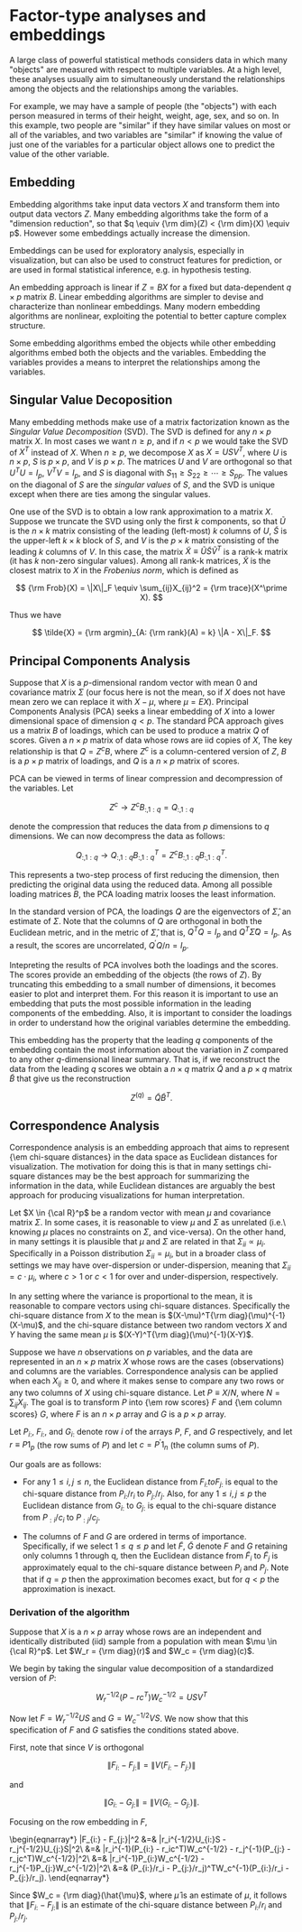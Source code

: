 # Factor-type analyses and embeddings

A large class of powerful statistical methods considers data in which
many "objects" are measured with respect to multiple variables.  At a high level, these
analyses usually aim to simultaneously understand the relationships among the
objects and the relationships among the variables.

For example, we may have a sample of people (the "objects") with each
person measured in terms of their height, weight, age, sex, and so on.
In this example, two people are "similar" if they have similar values
on most or all of the variables, and two variables are "similar" if
knowing the value of just one of the variables for a particular object
allows one to predict the value of the other variable.

## Embedding

Embedding algorithms take input data vectors $X$ and transform them
into output data vectors $Z$.  Many embedding algorithms take the form
of a "dimension reduction", so that $q \equiv {\rm dim}(Z) < {\rm
dim}(X) \equiv p$.  However some embeddings actually increase the
dimension.

Embeddings can be used for exploratory analysis, especially in
visualization, but can also be used to construct features for
prediction, or are used in formal statistical inference, e.g. in
hypothesis testing.

An embedding approach is linear if $Z = BX$ for a fixed but
data-dependent $q\times p$ matrix $B$.  Linear embedding algorithms
are simpler to devise and characterize than nonlinear embeddings.
Many modern embedding algorithms are nonlinear, exploiting the
potential to better capture complex structure.

Some embedding algorithms embed the objects while other embedding
algorithms embed both the objects and the variables.  Embedding
the variables provides a means to interpret the relationships
among the variables.

## Singular Value Decoposition

Many embedding methods make use of a matrix factorization known as the
*Singular Value Decomposition* (SVD).  The SVD is defined for any
$n\times p$ matrix $X$.  In most cases we want $n \ge p$, and if $n<p$
we would take the SVD of $X^T$ instead of $X$.  When $n\ge p$, we
decompose $X$ as $X = USV^T$, where $U$ is $n\times p$, $S$ is $p\times p$,
and $V$ is $p\times p$.  The matrices $U$ and $V$ are orthogonal so
that $U^TU = I_p$, $V^TV = I_p$, and $S$ is diagonal with $S_{11} \ge
S_{22} \ge \cdots \ge S_{pp}$.  The values on the diagonal of $S$ are the
*singular values* of $S$, and the SVD is unique except when there
are ties among the singular values.

One use of the SVD is to obtain a low rank approximation to a matrix
$X$.  Suppose we truncate the SVD using only the first $k$ components,
so that $\tilde{U}$ is the $n\times k$ matrix consisting of the
leading (left-most) $k$ columns of $U$, $\tilde{S}$ is the upper-left
$k\times k$ block of $S$, and $V$ is the $p\times k$ matrix consisting
of the leading $k$ columns of $V$.  In this case, the matrix
$\tilde{X} \equiv \tilde{U}\tilde{S}\tilde{V}^T$ is a rank-k matrix
(it has $k$ non-zero singular values).  Among all rank-k matrices,
$\tilde{X}$ is the closest matrix to $X$ in the *Frobenius norm*,
which is defined as

$$
{\rm Frob}(X) = \|X\|_F \equiv \sum_{ij}X_{ij}^2 = {\rm trace}(X^\prime X).
$$

Thus we have

$$
\tilde{X} = {\rm argmin}_{A: {\rm rank}(A) = k} \|A - X\|_F.
$$

## Principal Components Analysis

Suppose that $X$ is a $p$-dimensional random vector with mean $0$ and
covariance matrix $\Sigma$ (our focus here is not the mean, so if $X$
does not have mean zero we can replace it with $X-\mu$, where
$\mu=EX$).  Principal Components Analysis (PCA) seeks a linear
embedding of $X$ into a lower dimensional space of dimension $q<p$.
The standard PCA approach gives us a matrix $B$ of loadings, which can
be used to produce a matrix $Q$ of scores.  Given a $n\times p$ matrix
of data whose rows are iid copies of $X$, The key relationship is that
$Q = Z^cB$, where $Z^c$ is a column-centered version of $Z$, $B$ is a
$p\times p$ matrix of loadings, and $Q$ is a $n\times p$ matrix of
scores.

PCA can be viewed in terms of linear compression and decompression of
the variables.  Let

$$
Z^c \rightarrow Z^cB_{:,1:q} = Q_{:,1:q}
$$

denote the compression that reduces the data from $p$ dimensions to
$q$ dimensions.  We can now decompress the data as follows:

$$
Q_{:,1:q} \rightarrow Q_{:,1:q}B_{:,1:q}^T = Z^cB_{:,1:q}B_{:,1:q}^T.
$$

This represents a two-step process of first reducing the dimension,
then predicting the original data using the reduced data.  Among all
possible loading matrices $B$, the PCA loading matrix looses the least
information.

In the standard version of PCA, the loadings $Q$ are the eigenvectors
of $\hat{\Sigma}$, an estimate of $\Sigma$.  Note that the columns of
$Q$ are orthogonal in both the Euclidean metric, and in the metric of
$\hat{\Sigma}$, that is, $Q^TQ = I_p$ and $Q^T\hat{\Sigma} Q = I_p$.
As a result, the scores are uncorrelated, $Q^\prime Q / n = I_p$.

Intepreting the results of PCA involves both the loadings and the
scores.  The scores provide an embedding of the objects (the rows of
$Z$).  By truncating this embedding to a small number of dimensions,
it becomes easier to plot and interpret them.  For this reason it is
important to use an embedding that puts the most possible information
in the leading components of the embedding.  Also, it is important to
consider the loadings in order to understand how the original
variables determine the embedding.

This embedding has the property that the leading $q$ components of the
embedding contain the most information about the variation in $Z$
compared to any other $q$-dimensional linear summary.  That is, if we
reconstruct the data from the leading $q$ scores we obtain a $n\times
q$ matrix $\tilde{Q}$ and a $p\times q$ matrix $\tilde{B}$ that give
us the reconstruction

$$
Z^{(q)} = \tilde{Q}\tilde{B}^T.
$$

## Correspondence Analysis

Correspondence analysis is an embedding approach that aims to
represent {\em chi-square distances} in the data space as Euclidean
distances for visualization.  The motivation for doing this is that in
many settings chi-square distances may be the best approach for
summarizing the information in the data, while Euclidean distances are
arguably the best approach for producing visualizations for human
interpretation.

Let $X \in {\cal R}^p$ be a random vector with mean $\mu$ and
covariance matrix $\Sigma$.  In some cases, it is reasonable to view
$\mu$ and $\Sigma$ as unrelated (i.e.\ knowing $\mu$ places no
constraints on $\Sigma$, and vice-versa).  On the other hand, in many
settings it is plausible that $\mu$ and $\Sigma$ are related in that
$\Sigma_{ii} \propto \mu_i$.  Specifically in a Poisson distribution
$\Sigma_{ii} = \mu_i$, but in a broader class of settings we may have
over-dispersion or under-dispersion, meaning that $\Sigma_{ii} =
c\cdot \mu_i$, where $c>1$ or $c<1$ for over and under-dispersion,
respectively.

In any setting where the variance is proportional to the mean, it is
reasonable to compare vectors using chi-square distances.
Specifically the chi-square distance from $X$ to the mean is
$(X-\mu)^T{\rm diag}(\mu)^{-1}(X-\mu)$, and the chi-square distance
between two random vectors $X$ and $Y$ having the same mean $\mu$ is
$(X-Y)^T{\rm diag}(\mu)^{-1}(X-Y)$.

Suppose we have $n$ observations on $p$ variables, and the data are
represented in an $n\times p$ matrix $X$ whose rows are the cases
(observations) and columns are the variables.  Correspondence analysis
can be applied when each $X_{ij} \ge 0$, and where it makes sense to
compare any two rows or any two columns of $X$ using chi-square
distance.  Let $P \equiv X/N$, where $N = \sum_{ij} X_{ij}$.  The goal
is to transform $P$ into {\em row scores} $F$ and {\em column scores}
$G$, where $F$ is an $n\times p$ array and $G$ is a $p\times p$ array.

Let $P_{i:}$, $F_{i:}{}$, and $G_{i:}$ denote row $i$ of the arrays
$P$, $F$, and $G$ respectively, and let $r \equiv P1_p$ (the row sums
of $P$) and let $c = P^\prime 1_n$ (the column sums of $P$).

Our goals are as follows:

* For any $1 \le i, j \le n$, the Euclidean distance from $F_{i:} to
F_{j:}$ is equal to the chi-square distance from $P_{i:}/r_i$ to
$P_{j:}/r_j$.  Also, for any $1 \le i,j \le p$ the Euclidean distance
from $G_{i:}$ to $G_{j:}$ is equal to the chi-square distance from
$P_{:i}/c_i$ to $P_{:j}/c_j$.

* The columns of $F$ and $G$ are ordered in terms of importance.
Specifically, if we select $1 \le q \le p$ and let $\tilde{F}$,
$\tilde{G}$ denote $F$ and $G$ retaining only columns 1 through q,
then the Euclidean distance from $\tilde{F}_i$ to $\tilde{F}_j$ is
approximately equal to the chi-square distance between $P_i$ and
$P_j$.  Note that if $q=p$ then the approximation becomes exact, but
for $q<p$ the approximation is inexact.

### Derivation of the algorithm

Suppose that $X$ is a $n\times p$ array whose rows are an independent
and identically distributed (iid) sample from a population with mean
$\mu \in {\cal R}^p$.  Let $W_r = {\rm diag}(r)$ and $W_c = {\rm
diag}(c)$.

We begin by taking the singular value decomposition of a standardized
version of $P$:

$$
W_r^{-1/2}(P - rc^T)W_c^{-1/2} = USV^T
$$

Now let $F = W_r^{-1/2}US$ and $G = W_c^{-1/2}VS$.  We now show that
this specification of $F$ and $G$ satisfies the conditions stated
above.

First, note that since $V$ is orthogonal

$$
\|F_{i:} - F_{j:}\| = \|V(F_{i:} - F_{j:})\|
$$

and

$$
\|G_{i:} - G_{j:}\| = \|V(G_{i:} - G_{j:})\|.
$$

Focusing on the row embedding in $F$,

\begin{eqnarray*}
\|F_{i:} - F_{j:}\|^2 &=& \|r_i^{-1/2}U_{i:}S - r_j^{-1/2}U_{j:}S\|^2\\
  &=& \|r_i^{-1}(P_{i:} - r_ic^T)W_c^{-1/2} - r_j^{-1}(P_{j:} - r_jc^T)W_c^{-1/2}\|^2\\
  &=& \|r_i^{-1}P_{i:}W_c^{-1/2} - r_j^{-1}P_{j:}W_c^{-1/2}\|^2\\
  &=& (P_{i:}/r_i - P_{j:}/r_j)^TW_c^{-1}(P_{i:}/r_i - P_{j:}/r_j).
\end{eqnarray*}


Since $W_c = {\rm diag}(\hat{\mu}$, where $\hat{\mu}$ is an estimate
of $\mu$, it follows that $\|F_{i:} - F_{j:}\|$ is an estimate of the
chi-square distance between $P_{i:}/r_i$ and $P_{j:}/r_j$.
